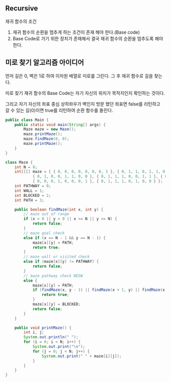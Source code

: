 ## Recursive

재귀 함수의 조건

1. 재귀 함수의 순환을 멈추게 하는 조건이 존재 해야 한다.(Base code)
2. Base Code로 가기 위한 장치가 존재해서 결국 재귀 함수의 순환을 멈추도록 해야 한다.

## 미로 찾기 알고리즘 아이디어

먼저 길은 0, 벽은 1로 하여 이차원 배열로 미로를 그린다. 그 후 재귀 함수로 길을 찾는다.

미로 찾기 재귀 함수의 Base Code는 자기 자신의 위치가 목적지인지 확인하는 것이다.

그리고 자기 자신의 좌표 중심 상하좌우가 벽인지 방문 했던 좌표면 false를 리턴하고 갈 수 있는 길(0)이면 true를 리턴하여 순환 함수를 돌린다.

```java
public class Main {
    public static void main(String[] args) {
        Maze maze = new Maze();
        maze.printMaze();
        maze.findMaze(0, 0);
        maze.printMaze();
    }
}

class Maze {
    int N = 8;
    int[][] maze = { { 0, 0, 0, 0, 0, 0, 0, 1 }, { 0, 1, 1, 0, 1, 1, 0, 1 }, { 0, 0, 0, 1, 0, 0, 0, 1 },
            { 0, 1, 0, 0, 1, 1, 0, 0 }, { 0, 1, 1, 1, 0, 0, 1, 1 }, { 0, 1, 0, 0, 0, 1, 0, 1 },
            { 0, 0, 0, 1, 0, 0, 0, 1 }, { 0, 1, 1, 1, 0, 1, 0, 0 } };
    int PATHWAY = 0;
    int WALL = 1;
    int BLOCKED = 2;
    int PATH = 3;

    public boolean findMaze(int x, int y) {
        // maze out of range
        if (x < 0 || y < 0 || x >= N || y >= N) {
            return false;
        }
        // maze goal check
        else if (x == N - 1 && y == N - 1) {
            maze[x][y] = PATH;
            return true;
        }
        // maze wall or visited check
        else if (maze[x][y] != PATHWAY) {
            return false;
        }
        // maze pathway check NESW
        else {
            maze[x][y] = PATH;
            if (findMaze(x, y - 1) || findMaze(x + 1, y) || findMaze(x, y + 1) || findMaze(x - 1, y)) {
                return true;
            }
            maze[x][y] = BLOCKED;
            return false;
        }
    }

    public void printMaze() {
        int i, j;
        System.out.println(" ");
        for (i = 0; i < N; i++) {
            System.out.print("\n");
            for (j = 0; j < N; j++) {
                System.out.print(" " + maze[i][j]);
            }
        }
    }
}
```
